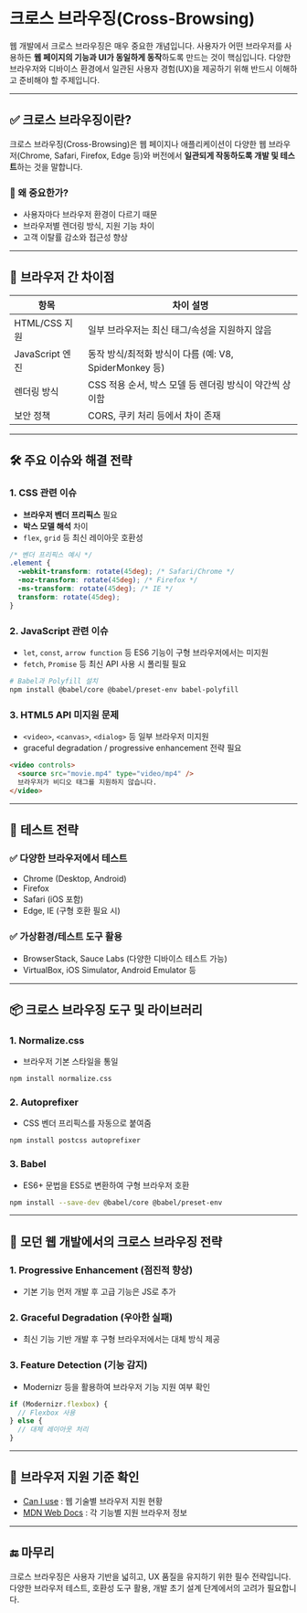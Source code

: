 # 크로스 브라우징(Cross-Browsing)

웹 개발에서 크로스 브라우징은 매우 중요한 개념입니다. 사용자가 어떤 브라우저를 사용하든 **웹 페이지의 기능과 UI가 동일하게 동작**하도록 만드는 것이 핵심입니다. 다양한 브라우저와 디바이스 환경에서 일관된 사용자 경험(UX)을 제공하기 위해 반드시 이해하고 준비해야 할 주제입니다.

---

## ✅ 크로스 브라우징이란?

크로스 브라우징(Cross-Browsing)은 웹 페이지나 애플리케이션이 다양한 웹 브라우저(Chrome, Safari, Firefox, Edge 등)와 버전에서 **일관되게 작동하도록 개발 및 테스트**하는 것을 말합니다.

### 🔸 왜 중요한가?

- 사용자마다 브라우저 환경이 다르기 때문
- 브라우저별 렌더링 방식, 지원 기능 차이
- 고객 이탈률 감소와 접근성 향상

---

## 🚨 브라우저 간 차이점

| 항목            | 차이 설명                                               |
| --------------- | ------------------------------------------------------- |
| HTML/CSS 지원   | 일부 브라우저는 최신 태그/속성을 지원하지 않음          |
| JavaScript 엔진 | 동작 방식/최적화 방식이 다름 (예: V8, SpiderMonkey 등)  |
| 렌더링 방식     | CSS 적용 순서, 박스 모델 등 렌더링 방식이 약간씩 상이함 |
| 보안 정책       | CORS, 쿠키 처리 등에서 차이 존재                        |

---

## 🛠️ 주요 이슈와 해결 전략

### 1. CSS 관련 이슈

- **브라우저 벤더 프리픽스** 필요
- **박스 모델 해석** 차이
- `flex`, `grid` 등 최신 레이아웃 호환성

```css
/* 벤더 프리픽스 예시 */
.element {
  -webkit-transform: rotate(45deg); /* Safari/Chrome */
  -moz-transform: rotate(45deg); /* Firefox */
  -ms-transform: rotate(45deg); /* IE */
  transform: rotate(45deg);
}
```

### 2. JavaScript 관련 이슈

- `let`, `const`, `arrow function` 등 ES6 기능이 구형 브라우저에서는 미지원
- `fetch`, `Promise` 등 최신 API 사용 시 폴리필 필요

```bash
# Babel과 Polyfill 설치
npm install @babel/core @babel/preset-env babel-polyfill
```

### 3. HTML5 API 미지원 문제

- `<video>`, `<canvas>`, `<dialog>` 등 일부 브라우저 미지원
- graceful degradation / progressive enhancement 전략 필요

```html
<video controls>
  <source src="movie.mp4" type="video/mp4" />
  브라우저가 비디오 태그를 지원하지 않습니다.
</video>
```

---

## 🧪 테스트 전략

### ✅ 다양한 브라우저에서 테스트

- Chrome (Desktop, Android)
- Firefox
- Safari (iOS 포함)
- Edge, IE (구형 호환 필요 시)

### ✅ 가상환경/테스트 도구 활용

- BrowserStack, Sauce Labs (다양한 디바이스 테스트 가능)
- VirtualBox, iOS Simulator, Android Emulator 등

---

## 📦 크로스 브라우징 도구 및 라이브러리

### 1. Normalize.css

- 브라우저 기본 스타일을 통일

```bash
npm install normalize.css
```

### 2. Autoprefixer

- CSS 벤더 프리픽스를 자동으로 붙여줌

```bash
npm install postcss autoprefixer
```

### 3. Babel

- ES6+ 문법을 ES5로 변환하여 구형 브라우저 호환

```bash
npm install --save-dev @babel/core @babel/preset-env
```

---

## 🚀 모던 웹 개발에서의 크로스 브라우징 전략

### 1. Progressive Enhancement (점진적 향상)

- 기본 기능 먼저 개발 후 고급 기능은 JS로 추가

### 2. Graceful Degradation (우아한 실패)

- 최신 기능 기반 개발 후 구형 브라우저에서는 대체 방식 제공

### 3. Feature Detection (기능 감지)

- Modernizr 등을 활용하여 브라우저 기능 지원 여부 확인

```js
if (Modernizr.flexbox) {
  // Flexbox 사용
} else {
  // 대체 레이아웃 처리
}
```

---

## 📌 브라우저 지원 기준 확인

- [Can I use](https://caniuse.com/) : 웹 기술별 브라우저 지원 현황
- [MDN Web Docs](https://developer.mozilla.org/) : 각 기능별 지원 브라우저 정보

---

## 🔚 마무리

크로스 브라우징은 사용자 기반을 넓히고, UX 품질을 유지하기 위한 필수 전략입니다. 다양한 브라우저 테스트, 호환성 도구 활용, 개발 초기 설계 단계에서의 고려가 필요합니다.
